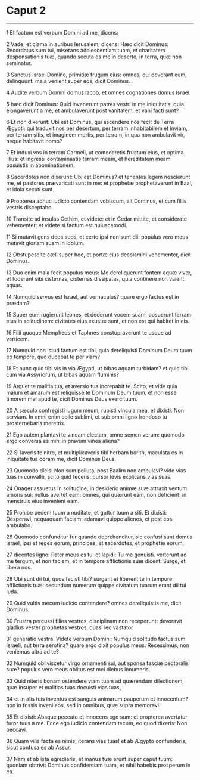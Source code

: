 # Caput 2

***

1 Et factum est verbum Domini ad me, dicens:

2 Vade, et clama in auribus Ierusalem, dicens: Hæc dicit Dominus: Recordatus sum tui, miserans adolescentiam tuam, et charitatem desponsationis tuæ, quando secuta es me in deserto, in terra, quæ non seminatur.

3 Sanctus Israel Domino, primitiæ frugum eius: omnes, qui devorant eum, delinquunt: mala venient super eos, dicit Dominus.

4 Audite verbum Domini domus Iacob, et omnes cognationes domus Israel:

5 hæc dicit Dominus: Quid invenerunt patres vestri in me iniquitatis, quia elongaverunt a me, et ambulaverunt post vanitatem, et vani facti sunt?

6 Et non dixerunt: Ubi est Dominus, qui ascendere nos fecit de Terra Ægypti: qui traduxit nos per desertum, per terram inhabitabilem et inviam, per terram sitis, et imaginem mortis, per terram, in qua non ambulavit vir, neque habitavit homo?

7 Et induxi vos in terram Carmeli, ut comederetis fructum eius, et optima illius: et ingressi contaminastis terram meam, et hereditatem meam posuistis in abominationem.

8 Sacerdotes non dixerunt: Ubi est Dominus? et tenentes legem nescierunt me, et pastores prævaricati sunt in me: et prophetæ prophetaverunt in Baal, et idola secuti sunt.

9 Propterea adhuc iudicio contendam vobiscum, ait Dominus, et cum filiis vestris disceptabo.

10 Transite ad insulas Cethim, et videte: et in Cedar mittite, et considerate vehementer: et videte si factum est huiuscemodi.

11 Si mutavit gens deos suos, et certe ipsi non sunt dii: populus vero meus mutavit gloriam suam in idolum.

12 Obstupescite cæli super hoc, et portæ eius desolamini vehementer, dicit Dominus.

13 Duo enim mala fecit populus meus: Me dereliquerunt fontem aquæ vivæ, et foderunt sibi cisternas, cisternas dissipatas, quia continere non valent aquas.

14 Numquid servus est Israel, aut vernaculus? quare ergo factus est in prædam?

15 Super eum rugierunt leones, et dederunt vocem suam, posuerunt terram eius in solitudinem: civitates eius exustæ sunt, et non est qui habitet in eis.

16 Filii quoque Mempheos et Taphnes constupraverunt te usque ad verticem.

17 Numquid non istud factum est tibi, quia dereliquisti Dominum Deum tuum eo tempore, quo ducebat te per viam?

18 Et nunc quid tibi vis in via Ægypti, ut bibas aquam turbidam? et quid tibi cum via Assyriorum, ut bibas aquam fluminis?

19 Arguet te malitia tua, et aversio tua increpabit te. Scito, et vide quia malum et amarum est reliquisse te Dominum Deum tuum, et non esse timorem mei apud te, dicit Dominus Deus exercituum.

20 A sæculo confregisti iugum meum, rupisti vincula mea, et dixisti: Non serviam. In omni enim colle sublimi, et sub omni ligno frondoso tu prosternebaris meretrix.

21 Ego autem plantavi te vineam electam, omne semen verum: quomodo ergo conversa es mihi in pravum vinea aliena?

22 Si laveris te nitro, et multiplicaveris tibi herbam borith, maculata es in iniquitate tua coram me, dicit Dominus Deus.

23 Quomodo dicis: Non sum polluta, post Baalim non ambulavi? vide vias tuas in convalle, scito quid feceris: cursor levis explicans vias suas.

24 Onager assuetus in solitudine, in desiderio animæ suæ attraxit ventum amoris sui: nullus avertet eam: omnes, qui quærunt eam, non deficient: in menstruis eius invenient eam.

25 Prohibe pedem tuum a nuditate, et guttur tuum a siti. Et dixisti: Desperavi, nequaquam faciam: adamavi quippe alienos, et post eos ambulabo.

26 Quomodo confunditur fur quando deprehenditur, sic confusi sunt domus Israel, ipsi et reges eorum, principes, et sacerdotes, et prophetæ eorum,

27 dicentes ligno: Pater meus es tu: et lapidi: Tu me genuisti. verterunt ad me tergum, et non faciem, et in tempore afflictionis suæ dicent: Surge, et libera nos.

28 Ubi sunt dii tui, quos fecisti tibi? surgant et liberent te in tempore afflictionis tuæ: secundum numerum quippe civitatum tuarum erant dii tui Iuda.

29 Quid vultis mecum iudicio contendere? omnes dereliquistis me, dicit Dominus.

30 Frustra percussi filios vestros, disciplinam non receperunt: devoravit gladius vester prophetas vestros, quasi leo vastator

31 generatio vestra. Videte verbum Domini: Numquid solitudo factus sum Israeli, aut terra serotina? quare ergo dixit populus meus: Recessimus, non veniemus ultra ad te?

32 Numquid obliviscetur virgo ornamenti sui, aut sponsa fasciæ pectoralis suæ? populus vero meus oblitus est mei diebus innumeris.

33 Quid niteris bonam ostendere viam tuam ad quærendam dilectionem, quæ insuper et malitias tuas docuisti vias tuas,

34 et in alis tuis inventus est sanguis animarum pauperum et innocentum? non in fossis inveni eos, sed in omnibus, quæ supra memoravi.

35 Et dixisti: Absque peccato et innocens ego sum: et propterea avertatur furor tuus a me. Ecce ego iudicio contendam tecum, eo quod dixeris: Non peccavi.

36 Quam vilis facta es nimis, iterans vias tuas! et ab Ægypto confunderis, sicut confusa es ab Assur.

37 Nam et ab ista egredieris, et manus tuæ erunt super caput tuum: quoniam obtrivit Dominus confidentiam tuam, et nihil habebis prosperum in ea.

